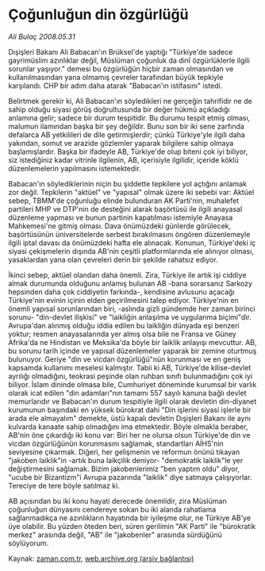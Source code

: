 # Çoğunluğun din özgürlüğü

*Ali Bulaç 2008.05.31*

<tr><td class="metin" colspan="2" style="padding-top: 20px; padding-left: 5px; padding-right: 10px;">Dışişleri Bakanı Ali Babacan'ın Brüksel'de yaptığı "Türkiye'de sadece gayrimüslim azınlıklar değil, Müslüman çoğunluk da dinî özgürlüklerle ilgili sorunlar yaşıyor." demesi bu özgürlüğün hiçbir zaman olmasından ve kullanılmasından yana olmamış çevreler tarafından büyük tepkiyle karşılandı. CHP bir adım daha atarak "Babacan'ın istifasını" istedi.</td></tr><tr><td class="metin" colspan="2" style="padding-top: 20px; padding-left: 5px; padding-right: 10px;"><p>Belirtmek gerekir ki, Ali Babacan'ın söyledikleri ne gerçeğin tahrifidir ne de sahip olduğu siyasi görüş doğrultusunda bir değer hükmü açıkladığı anlamına gelir; sadece bir durum tespitidir. Bu durumu tespit etmiş olması, malumun ilamından başka bir şey değildir. Bunu son bir iki sene zarfında defalarca AB yetkilileri de dile getirmişlerdir; çünkü Türkiye'yle ilgili daha yakından, somut ve arazide gözlemler yaparak bilgilere sahip olmaya başlamışlardır. Başka bir ifadeyle AB, Türkiye'de olup biteni çok iyi biliyor, siz istediğiniz kadar vitrinle ilgilenin, AB, içerisiyle ilgilidir, içeride köklü düzenlemelerin yapılmasını istemektedir.
<p> Babacan'ın söylediklerinin niçin bu şiddette tepkilere yol açtığını anlamak zor değil. Tepkilerin "aktüel" ve "yapısal" olmak üzere iki sebebi var: Aktüel sebep, TBMM'de çoğunluğu elinde bulunduran AK Parti'nin, muhalefet partileri MHP ve DTP'nin de desteğini alarak başörtüsü ile ilgili anayasal düzenleme yapması ve bunun partinin kapatılması istemiyle Anayasa Mahkemesi'ne gitmiş olması. Dava önümüzdeki günlerde görülecek, başörtüsünün üniversitelerde serbest bırakılmasını öngören düzenlemeyle ilgili iptal davası da önümüzdeki hafta ele alınacak. Konunun, Türkiye'deki iç siyasi çekişmelerin dışında AB'nin çeşitli platformlarında ele alınıyor olması, yasaklardan yana olan çevreleri derin bir şekilde rahatsız ediyor.
<p>İkinci sebep, aktüel olandan daha önemli. Zira, Türkiye ile artık işi ciddiye almak durumunda olduğunu anlamış bulunan AB -bana sorarsanız Sarkozy hepsinden daha çok ciddiyetin farkında-, kendisine avlusunu açacağı Türkiye'nin evinin içinin elden geçirilmesini talep ediyor. Türkiye'nin en önemli yapısal sorunlarından biri, -aslında gizli gündemde her zaman birinci sorunu- "din-devlet ilişkisi" ve "laikliğin anlaşılma ve uygulanma biçimi"dir. Avrupa'dan alınmış olduğu iddia edilen bu laikliğin dünyada eşi benzeri yoktur; resmen anayasalarında yer almış olsa bile ne Fransa ve Güney Afrika'da ne Hindistan ve Meksika'da böyle bir laiklik anlayışı mevcuttur. AB, bu sorunu tarih içinde ve yapısal düzenlemeler yaparak bir zemine oturtmuş bulunuyor. Geriye "din ve vicdan özgürlüğü"nün korunması ve en geniş kapsamda kullanımı meselesi kalmıştır. Tabii ki AB, Türkiye'de kilise-devlet ayrılığı olmadığını, teokrasi peşinde olan ruhban sınıfı bulunmadığını çok iyi biliyor. İslam dininde olmasa bile, Cumhuriyet döneminde kurumsal bir varlık olarak icat edilen "din adamları"nın tamamı 557 sayılı kanuna bağlı devlet memurlarıdır ve Babacan'ın durum tespitiyle ilgili olarak devletin din-diyanet kurumunun başındaki en yüksek bürokrat dahi "Din işlerini siyasi işlerle bir arada ele almayalım" demekte, üstü kapalı devletin Dışişleri Bakanı ile aynı kulvarda kanaate sahip olmadığını ima etmektedir. Böyle olmakla beraber, AB'nin öne çıkardığı iki konu var: Biri her ne olursa olsun Türkiye'de din ve vicdan özgürlüğünün korunmasını sağlamak, standartları AİHS'nin seviyesine çıkarmak. Diğeri, her gelişmenin ve reformun önünü tıkayan "jakoben laiklik"in -artık buna laikçilik deniyor- "demokratik laiklik"le yer değiştirmesini sağlamak. Bizim jakobenlerimiz "ben yaptım oldu" diyor, "ucube bir Bizantizm"i Avrupa pazarında "laiklik" diye satmaya çalışıyorlar. Tereciye de tere böyle satılmaz ki.
<p>AB açısından bu iki konu hayati derecede önemlidir, zira Müslüman çoğunluğun dünyasını cendereye sokan bu iki alanda rahatlama sağlanmadıkça ne azınlıkların hayatında bir iyileşme olur, ne Türkiye AB'ye üye olabilir. Bu yüzden öteden beri, süren gerilimin "AK Parti" ile "bürokratik merkez" arasında değil, "AB" ile "jakobenler" arasında sürdüğünü söylüyorum.<br/></p></p></p></p></td></tr>

Kaynak: [zaman.com.tr](http://zaman.com.tr/yazar.do?yazino=696129), [web.archive.org (arşiv bağlantısı)](http://web.archive.org/web/20080603011938/http://www.zaman.com.tr:80/yazar.do?yazino=696129)
